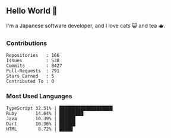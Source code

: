 ## Hello World 👋

I'm a Japanese software developer, and I love cats 😺 and tea 🫖.

### Contributions

    Repositories   : 166
    Issues         : 538
    Commits        : 8427
    Pull-Requests  : 791
    Stars Earned   : 5
    Contributed To : 0

### Most Used Languages

    TypeScript 32.51% | ████████████████████
    Ruby       14.64% | █████████
    Java       10.39% | ██████
    Dart       10.36% | ██████
    HTML        8.72% | █████
